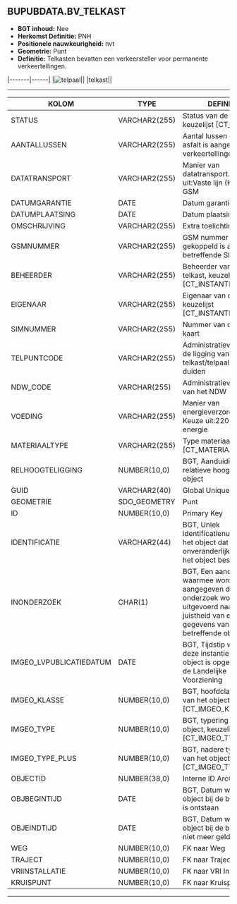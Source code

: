 ﻿## BUPUBDATA.BV_TELKAST


* __BGT inhoud:__ Nee
* __Herkomst Definitie:__ PNH
* __Positionele nauwkeurigheid:__ nvt
* __Geometrie:__ Punt
* __Definitie:__ Telkasten bevatten een verkeersteller voor permanente verkeertellingen. 


|-------|------|
|![telpaal](telkast.png)||
|telkast||

***

|KOLOM                           	|TYPE          	|DEFINITIE|
|------                          	|----          	|-----    |
|STATUS                          	|VARCHAR2(255) 	|Status van de gegevens, keuzelijst [CT_STATUS]|
|AANTALLUSSEN                    	|VARCHAR2(255) 	|Aantal lussen dat in het asfalt is aangelegd voor verkeertellingen|
|DATATRANSPORT                   	|VARCHAR2(255) 	|Manier van datatransport. Keuze uit:Vaste lijn (KPN lijn), GSM|
|DATUMGARANTIE                   	|DATE          	|Datum garantie|
|DATUMPLAATSING                  	|DATE          	|Datum plaatsing|
|OMSCHRIJVING                    	|VARCHAR2(255) 	|Extra toelichting|
|GSMNUMMER                       	|VARCHAR2(255) 	|GSM nummer dat gekoppeld is aan de betreffende SIM kaart|
|BEHEERDER                       	|VARCHAR2(255) 	|Beheerder van de telkast, keuzelijst [CT_INSTANTIE]|
|EIGENAAR                        	|VARCHAR2(255) 	|Eigenaar van de telkast, keuzelijst [CT_INSTANTIE]|
|SIMNUMMER                       	|VARCHAR2(255) 	|Nummer van de SIM kaart|
|TELPUNTCODE                     	|VARCHAR2(255) 	|Administratieve code om de ligging van de telkast/telpaal aan te duiden|
|NDW_CODE							|VARCHAR(255)	|Administratieve code van het NDW|
|VOEDING                         	|VARCHAR2(255) 	|Manier van energieverzorging. Keuze uit:220, Zonne-energie|
|MATERIAALTYPE                   	|VARCHAR2(255)  |Type materiaal, keuzelijst [CT_MATERIAALTYPE]|
|RELHOOGTELIGGING                	|NUMBER(10,0)  	|BGT, Aanduiding voor de relatieve hoogte van het object|
|GUID                            	|VARCHAR2(40)  	|Global Unique Identifier|
|GEOMETRIE                       	|SDO_GEOMETRY  	|Punt|
|ID                              	|NUMBER(10,0)  	|Primary Key|
|IDENTIFICATIE			            |VARCHAR2(44)  	|BGT, Uniek identificatienummer voor het object dat onveranderlijk is zolang het object bestaat|
|INONDERZOEK                        |CHAR(1)       	|BGT, Een aanduiding waarmee wordt aangegeven dat een onderzoek wordt uitgevoerd naar de juistheid van een of meer gegevens van het betreffende object|
|IMGEO_LVPUBLICATIEDATUM            |DATE          	|BGT, Tijdstip waarop deze instantie van het object is opgenomen in de Landelijke Voorziening|
|IMGEO_KLASSE                       |NUMBER(10,0)   |BGT, hoofdclassificatie van het object, keuzelijst [CT_IMGEO_KLASSE]|
|IMGEO_TYPE                         |NUMBER(10,0)   |BGT, typering van het object, keuzelijst [CT_IMGEO_TYPE] |
|IMGEO_TYPE_PLUS                    |NUMBER(10,0)   |BGT, nadere typering van het object, keuzelijst [CT_IMGEO_TYPE_PLUS]|
|OBJECTID                        	|NUMBER(38,0)   |Interne ID ArcGIS|
|OBJBEGINTIJD                    	|DATE          	|BGT, Datum waarop het object bij de bronhouder is ontstaan|
|OBJEINDTIJD                     	|DATE          	|BGT, Datum waarop het object bij de bronhouder niet meer geldig is|
|WEG                             	|NUMBER(10,0)  	|FK naar Weg|
|TRAJECT                         	|NUMBER(10,0)  	|FK naar Traject|
|VRIINSTALLATIE                  	|NUMBER(10,0)  	|FK naar VRI Installatie|
|KRUISPUNT                       	|NUMBER(10,0)  	|FK naar Kruispunt|


***

